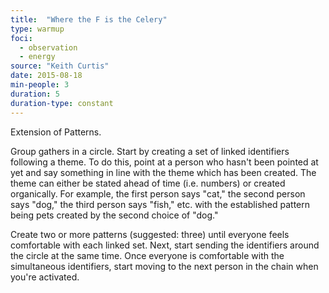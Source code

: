 ```yaml
---
title:  "Where the F is the Celery"
type: warmup
foci:
  - observation
  - energy
source: "Keith Curtis"
date: 2015-08-18
min-people: 3
duration: 5
duration-type: constant
---
```

Extension of Patterns.

Group gathers in a circle.
Start by creating a set of linked identifiers following a theme.
To do this, point at a person who hasn't been pointed at yet and say something in line with the theme which has been created.
The theme can either be stated ahead of time (i.e. numbers) or created organically.
For example, the first person says "cat," the second person says "dog," the third person says "fish," etc. with the established pattern being pets created by the second choice of "dog."

Create two or more patterns (suggested: three) until everyone feels comfortable with each linked set.
Next, start sending the identifiers around the circle at the same time.
Once everyone is comfortable with the simultaneous identifiers, start moving to the next person in the chain when you're activated.

